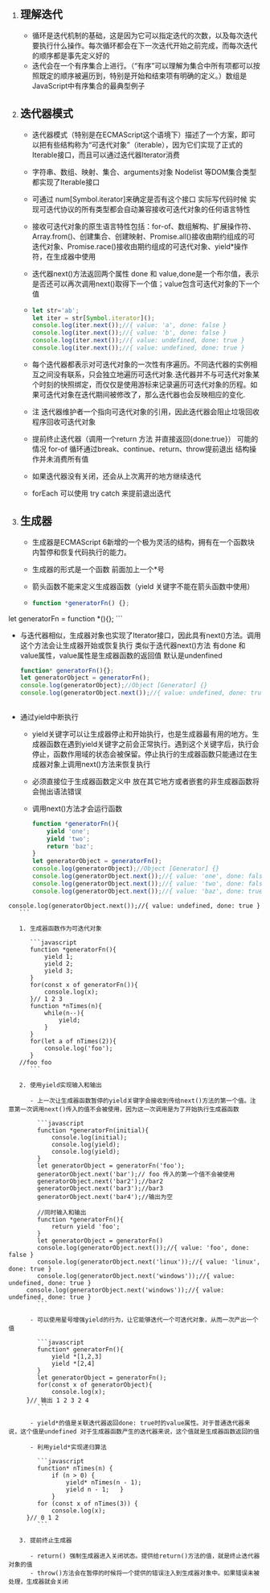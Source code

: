 1. ## 理解迭代

   - 循环是迭代机制的基础，这是因为它可以指定迭代的次数，以及每次迭代要执行什么操作。每次循环都会在下一次迭代开始之前完成，而每次迭代的顺序都是事先定义好的
   - 迭代会在一个有序集合上进行。（“有序”可以理解为集合中所有项都可以按照既定的顺序被遍历到，特别是开始和结束项有明确的定义。）数组是JavaScript中有序集合的最典型例子

2. ## 迭代器模式

   - 迭代器模式（特别是在ECMAScript这个语境下）描述了一个方案，即可以把有些结构称为“可迭代对象”（iterable），因为它们实现了正式的Iterable接口，而且可以通过迭代器Iterator消费

   - 字符串、数组、映射、集合、arguments对象 Nodelist 等DOM集合类型都实现了Iterable接口

   - 可通过 num[Symbol.iterator]来确定是否有这个接口 实际写代码时候 实现可迭代协议的所有类型都会自动兼容接收可迭代对象的任何语言特性 

   - 接收可迭代对象的原生语言特性包括：for-of、数组解构、扩展操作符、Array.from()、创建集合、创建映射、Promise.all()接收由期约组成的可迭代对象、Promise.race()接收由期约组成的可迭代对象、yield*操作符，在生成器中使用

   - 迭代器next()方法返回两个属性 done 和 value,done是一个布尔值，表示是否还可以再次调用next()取得下一个值；value包含可迭代对象的下一个值

   - ```javascript
     let str='ab';
     let iter = str[Symbol.iterator]();
     console.log(iter.next());//{ value: 'a', done: false }
     console.log(iter.next());//{ value: 'b', done: false }
     console.log(iter.next());//{ value: undefined, done: true }
     console.log(iter.next());//{ value: undefined, done: true }
     ```

   - 每个迭代器都表示对可迭代对象的一次性有序遍历。不同迭代器的实例相互之间没有联系，只会独立地遍历可迭代对象.迭代器并不与可迭代对象某个时刻的快照绑定，而仅仅是使用游标来记录遍历可迭代对象的历程。如果可迭代对象在迭代期间被修改了，那么迭代器也会反映相应的变化.

   - 注 迭代器维护者一个指向可迭代对象的引用，因此迭代器会阻止垃圾回收程序回收可迭代对象

   - 提前终止迭代器（调用一个return 方法 并直接返回{done:true}） 可能的情况 for-of 循环通过break、continue、return、throw提前退出  结构操作并未消费所有值

   - 如果迭代器没有关闭，还会从上次离开的地方继续迭代

   - forEach 可以使用 try catch 来提前退出迭代

3. ## 生成器

   - 生成器是ECMAScript  6新增的一个极为灵活的结构，拥有在一个函数块内暂停和恢复代码执行的能力。

   - 生成器的形式是一个函数 前面加上一个*号

   - 箭头函数不能来定义生成器函数（yield 关键字不能在箭头函数中使用）
   
   - ```javascript
     function *generatorFn() {};
  let generatorFn = function *(){};
     ```

   - 与迭代器相似，生成器对象也实现了Iterator接口，因此具有next()方法。调用这个方法会让生成器开始或恢复执行 类似于迭代器next()方法 有done 和value属性，value属性是生成器函数的返回值 默认是undenfined
   
     ```javascript
     function* generatorFn(){};
     let generatorObject = generatorFn();
     console.log(generatorObject);//Object [Generator] {}
     console.log(generatorObject.next());//{ value: undefined, done: true }
  
     ```

   - 通过yield中断执行

     - yield关键字可以让生成器停止和开始执行，也是生成器最有用的地方。生成器函数在遇到yield关键字之前会正常执行。遇到这个关键字后，执行会停止，函数作用域的状态会被保留。停止执行的生成器函数只能通过在生成器对象上调用next()方法来恢复执行

     - 必须直接位于生成器函数定义中 放在其它地方或者嵌套的非生成器函数将会抛出语法错误

     - 调用next()方法才会运行函数
   
       ```javascript
       function *generatorFn(){
           yield 'one';
           yield 'two';
           return 'baz';
       }
       let generatorObject = generatorFn();
       console.log(generatorObject);//Object [Generator] {}
       console.log(generatorObject.next());//{ value: 'one', done: false }
       console.log(generatorObject.next());//{ value: 'two', done: false }
       console.log(generatorObject.next());//{ value: 'baz', done: true }
    console.log(generatorObject.next());//{ value: undefined, done: true }
       ```

       1. 生成器函数作为可迭代对象
   
          ```javascript
          function *generatorFn(){
              yield 1;
              yield 2;
              yield 3;
          }
          for(const x of generatorFn()){
              console.log(x);
          }// 1 2 3
          function *nTimes(n){
              while(n--){
                  yield;
              }
          }
          for(let a of nTimes(2)){
              console.log('foo');
          }
       //foo foo
          ```

       2. 使用yield实现输入和输出

          - 上一次让生成器函数暂停的yield关键字会接收到传给next()方法的第一个值。注意第一次调用next()传入的值不会被使用，因为这一次调用是为了开始执行生成器函数
   
            ```javascript
            function *generatorFn(initial){
                console.log(initial);
                console.log(yield);
                console.log(yield);
            }
            let generatorObject = generatorFn('foo');
            generatorObject.next('bar');// foo 传入的第一个值不会被使用
            generatorObject.next('bar2');//bar2
            generatorObject.next('bar3');//bar3
            generatorObject.next('bar4');//输出为空
            
            //同时输入和输出
            function *generatorFn(){
                return yield 'foo';
            }
            let generatorObject = generatorFn()
            console.log(generatorObject.next());//{ value: 'foo', done: false }
            console.log(generatorObject.next('linux'));//{ value: 'linux', done: true }
            console.log(generatorObject.next('windows'));//{ value: undefined, done: true }
         console.log(generatorObject.next('windows'));//{ value: undefined, done: true }
            ```

          - 可以使用星号增强yield的行为，让它能够迭代一个可迭代对象，从而一次产出一个值
   
            ```javascript
            function* generatorFn(){
                yield *[1,2,3]
                yield *[2,4]
            }
            let generatorObject = generatorFn();
            for(const x of generatorObject){
                console.log(x);
         }// 输出 1 2 3 2 4
            ```

          - yield*的值是关联迭代器返回done: true时的value属性。对于普通迭代器来说，这个值是undefined 对于生成器函数产生的迭代器来说，这个值就是生成器函数返回的值

          - 利用yield*实现递归算法
   
            ```javascript
            function* nTimes(n) {   
                if (n > 0) {  
                    yield* nTimes(n - 1); 
                    yield n - 1;   } 
                } 
            for (const x of nTimes(3)) {   
                console.log(x); 
         }// 0 1 2
            ```

       3. 提前终止生成器
   
          - return() 强制生成器进入关闭状态。提供给return()方法的值，就是终止迭代器对象的值
          - throw()方法会在暂停的时候将一个提供的错误注入到生成器对象中。如果错误未被处理，生成器就会关闭

